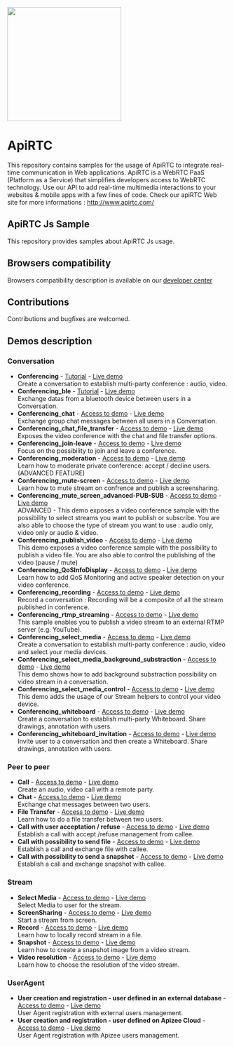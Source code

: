 
<a href="https://www.apirtc.com"><img src="https://apirtc.com/wp-content/uploads/2018/09/ApiRTC_relook_branding_v01.png" width="260"></a>


# ApiRTC
This repository contains samples for the usage of ApiRTC to integrate real-time communication in Web applications.
ApiRTC is a WebRTC PaaS (Platform as a Service) that simplifies developers access to WebRTC technology.
Use our API to add real-time multimedia interactions to your websites & mobile apps with a few lines of code.
Check our apiRTC Web site for more informations : http://www.apirtc.com/

## ApiRTC Js Sample
This repository provides samples about ApiRTC Js usage.

## Browsers compatibility
Browsers compatibility description is available on our [developer center](https://dev.apirtc.com/compatibility/index)

## Contributions
Contributions and bugfixes are welcomed.

## Demos description
### Conversation
- **Conferencing** -
[Tutorial](https://dev.apirtc.com/tutorials/conferencing/conf) - [Live demo](https://apizee.github.io/ApiRTC-examples/conferencing/index.html)<br/>
Create a conversation to establish multi-party conference : audio, video.
- **Conferencing_ble** -
[Tutorial](https://dev.apirtc.com/tutorials/conferencing/conf_ble) - [Live demo](https://apizee.github.io/ApiRTC-examples/conferencing_ble/index.html)<br/>
Exchange datas from a bluetooth device between users in a Conversation.
- **Conferencing_chat** -
[Access to demo](https://dev.apirtc.com/tutorials/conferencing/chat) - [Live demo](https://apizee.github.io/ApiRTC-examples/conferencing_chat/index.html)<br/>
Exchange group chat messages between all users in a Conversation.
- **Conferencing_chat_file_transfer** -
[Access to demo](https://dev.apirtc.com/tutorials/conferencing/conf_chat_file) - [Live demo](https://apizee.github.io/ApiRTC-examples/conferencing_chat_file_transfer/index.html)<br/>
Exposes the video conference with the chat and file transfer options.
- **Conferencing_join-leave** -
[Access to demo](https://dev.apirtc.com/tutorials/conferencing/conf_join-leave) - [Live demo](https://apizee.github.io/ApiRTC-examples/conferencing_join-leave/index.html)<br/>
Focus on the possibility to join and leave a conference.
- **Conferencing_moderation** -
[Access to demo](https://dev.apirtc.com/tutorials/conferencing/conf_moderation) - [Live demo](https://apizee.github.io/ApiRTC-examples/conferencing_moderation/index.html)<br/>
Learn how to moderate private conference: accept / decline users. (ADVANCED FEATURE)
- **Conferencing_mute-screen** -
[Access to demo](https://dev.apirtc.com/tutorials/conferencing/conf_mute_screen) - [Live demo](https://apizee.github.io/ApiRTC-examples/conferencing_mute_screen/index.html)<br/>
Learn how to mute stream on confrence and publish a screensharing.
- **Conferencing_mute_screen_advanced-PUB-SUB** -
[Access to demo](https://dev.apirtc.com/tutorials/conferencing/conf_advanced_pubsub) - [Live demo](https://apizee.github.io/ApiRTC-examples/conferencing_mute_screen_advanced-PUB-SUB/index.html)<br/>
ADVANCED - This demo exposes a video conference sample with the possibility to select streams you want to publish or subscribe.
You are also able to choose the type of stream you want to use : audio only, video only or audio & video.
- **Conferencing_publish_video** -
[Access to demo](https://dev.apirtc.com/tutorials/conferencing/conf_pub_video) - [Live demo](https://apizee.github.io/ApiRTC-examples/conferencing_publish_video/index.html)<br/>
This demo exposes a video conference sample with the possibility to publish a video file.
You are also able to control the publishing of the video (pause / mute)
- **Conferencing_QoSInfoDisplay** -
[Access to demo](https://dev.apirtc.com/tutorials/conferencing/conf_qos) - [Live demo](https://apizee.github.io/ApiRTC-examples/conferencing_QoSInfoDisplay/index.html)<br/>
Learn how to add QoS Monitoring and active speaker detection on your video conference.
- **Conferencing_recording** -
[Access to demo](https://dev.apirtc.com/tutorials/conferencing/conf_record) - [Live demo](https://apizee.github.io/ApiRTC-examples/conferencing_recording/index.html)<br/>
Record a conversation : Recording will be a composite of all the stream published in conference.
- **Conferencing_rtmp_streaming** -
[Access to demo](https://dev.apirtc.com/tutorials/streams/conf_rtmp_streaming) - [Live demo](https://apizee.github.io/ApiRTC-examples/conferencing_rtmp_streaming/index.html)<br/>
This sample enables you to publish a video stream to an external RTMP server (e.g. YouTube).
- **Conferencing_select_media** -
[Access to demo](https://dev.apirtc.com/tutorials/conferencing/conf_select) - [Live demo](https://apizee.github.io/ApiRTC-examples/conferencing_select_media/index.html)<br/>
Create a conversation to establish multi-party conference : audio, video and select your media devices.
- **Conferencing_select_media_background_substraction** -
[Access to demo](https://dev.apirtc.com/tutorials/conferencing/conf_select_back) - [Live demo](https://apizee.github.io/ApiRTC-examples/conferencing_select_media_background_substraction/index.html)<br/>
This demo shows how to add background substraction possibility on video stream in a conversation.
- **Conferencing_select_media_control** -
[Access to demo](https://dev.apirtc.com/tutorials/conferencing/conf_media_control) - [Live demo](https://apizee.github.io/ApiRTC-examples/conferencing_select_media_control/index.html)<br/>
This demo adds the usage of our Stream helpers to control your video device.
- **Conferencing_whiteboard** -
[Access to demo](https://dev.apirtc.com/tutorials/conferencing/conf_whiteboard) - [Live demo](https://apizee.github.io/ApiRTC-examples/conferencing_whiteboard/index.html)<br/>
Create a conversation to establish multi-party Whiteboard. Share drawings, annotation with users.
- **Conferencing_whiteboard_invitation** -
[Access to demo](https://dev.apirtc.com/tutorials/whiteboard/invitation) - [Live demo](https://apizee.github.io/ApiRTC-examples/conferencing_whiteboard_invitation/index.html)<br/>
Invite user to a conversation and then create a Whiteboard. Share drawings, annotation with users.

### Peer to peer
- **Call** -
[Access to demo](https://dev.apirtc.com/tutorials/peertopeer/call) - [Live demo](https://apizee.github.io/ApiRTC-examples/peertopeer_call/index.html)<br/>
Create an audio, video call with a remote party.
- **Chat** -
[Access to demo](https://dev.apirtc.com/tutorials/peertopeer/chat) - [Live demo](https://apizee.github.io/ApiRTC-examples/peertopeer_chat/index.html)<br/>
Exchange chat messages between two users.
- **File Transfer** -
[Access to demo](https://dev.apirtc.com/tutorials/peertopeer/sendFile) - [Live demo](https://apizee.github.io/ApiRTC-examples/sendFile/index.html)<br/>
Learn how to do a file transfer between two users.
- **Call with user acceptation / refuse** -
[Access to demo](https://dev.apirtc.com/tutorials/peertopeer/accept_refuse) - [Live demo](https://apizee.github.io/ApiRTC-examples/peertopeer_call_accept_refuse/index.html)<br/>
Establish a call with accept /refuse management from callee.
- **Call with possibility to send file** -
[Access to demo](https://dev.apirtc.com/tutorials/peertopeer/call_sendfile) - [Live demo](https://apizee.github.io/ApiRTC-examples/peertopeer_call_sendfile/index.html)<br/>
Establish a call and exchange file with callee.
- **Call with possibility to send a snapshot** -
[Access to demo](https://dev.apirtc.com/tutorials/peertopeer/dataChannel) - [Live demo](https://apizee.github.io/ApiRTC-examples/peertopeer_call_send_snapshot/index.html)<br/>
Establish a call and exchange snapshot with callee.

### Stream
- **Select Media** -
[Access to demo](https://dev.apirtc.com/tutorials/streams/select_media) - [Live demo](https://apizee.github.io/ApiRTC-examples/streams_select_media/index.html)<br/>
Select Media to user for the stream.
- **ScreenSharing** -
[Access to demo](https://dev.apirtc.com/tutorials/streams/screensharing) - [Live demo](https://apizee.github.io/ApiRTC-examples/streams_screensharing/index.html)<br/>
Start a stream from screen.
- **Record** -
[Access to demo](https://dev.apirtc.com/tutorials/streams/record) - [Live demo](https://apizee.github.io/ApiRTC-examples/streams_record_media/index.html)<br/>
Learn how to locally record stream in a file.
- **Snapshot** -
[Access to demo](https://dev.apirtc.com/tutorials/streams/snapshot) - [Live demo](https://apizee.github.io/ApiRTC-examples/streams_snapshot/index.html)<br/>
Learn how to create a snapshot image from a video stream.
- **Video resolution** -
[Access to demo](https://dev.apirtc.com/tutorials/streams/video_resolution) - [Live demo](https://apizee.github.io/ApiRTC-examples/streams_video_resolution/index.html)<br/>
Learn how to choose the resolution of the video stream.

### UserAgent
- **User creation and registration - user defined in an external database** -
[Access to demo](https://dev.apirtc.com/tutorials/useragent/externalregistration) - [Live demo](https://apizee.github.io/ApiRTC-examples/ua_reg_apikey/index.html)<br/>
User Agent registration with external users management.
- **User creation and registration - user defined on Apizee Cloud** -
[Access to demo](https://dev.apirtc.com/tutorials/useragent/apizeeregistration) - [Live demo](https://apizee.github.io/ApiRTC-examples/ua_reg_apizee/index.html)<br/>
User Agent registration with Apizee users management.
